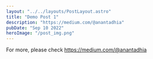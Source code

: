 ```yaml
---
layout: "../../layouts/PostLayout.astro"
title: "Demo Post 1"
description: "https://medium.com/@anantadhia"
pubDate: "Sep 10 2022"
heroImage: "/post_img.png"
---
```


For more, please check https://medium.com/@anantadhia
